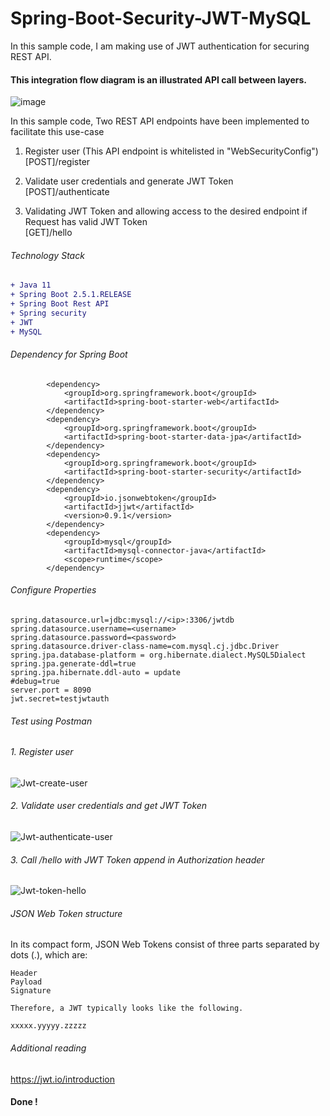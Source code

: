 # Spring-Boot-Security-JWT-MySQL

In this sample code, I am making use of JWT authentication for securing REST API.<br />

#### This integration flow diagram is an illustrated API call between layers.

![image](https://user-images.githubusercontent.com/67745525/147435733-fa0afdb4-56c7-4f20-9af5-b559f1dc298a.png)

In this sample code, Two REST API endpoints have been implemented to facilitate this use-case<br />

1. Register user (This API endpoint is whitelisted in "WebSecurityConfig")<br />
[POST]/register

2. Validate user credentials and generate JWT Token<br />
[POST]/authenticate

3. Validating JWT Token and allowing access to the desired endpoint if Request has valid JWT Token<br />
[GET]/hello

###### Technology Stack
```diff
+ Java 11
+ Spring Boot 2.5.1.RELEASE
+ Spring Boot Rest API
+ Spring security
+ JWT
+ MySQL
```
###### Dependency for Spring Boot 
```
		<dependency>
			<groupId>org.springframework.boot</groupId>
			<artifactId>spring-boot-starter-web</artifactId>
		</dependency>
		<dependency>
			<groupId>org.springframework.boot</groupId>
			<artifactId>spring-boot-starter-data-jpa</artifactId>
		</dependency>
		<dependency>
			<groupId>org.springframework.boot</groupId>
			<artifactId>spring-boot-starter-security</artifactId>
		</dependency>
		<dependency>
			<groupId>io.jsonwebtoken</groupId>
			<artifactId>jjwt</artifactId>
			<version>0.9.1</version>
		</dependency>
		<dependency>
			<groupId>mysql</groupId>
			<artifactId>mysql-connector-java</artifactId>
			<scope>runtime</scope>
		</dependency>
```
###### Configure Properties
```
spring.datasource.url=jdbc:mysql://<ip>:3306/jwtdb
spring.datasource.username=<username>
spring.datasource.password=<password>
spring.datasource.driver-class-name=com.mysql.cj.jdbc.Driver
spring.jpa.database-platform = org.hibernate.dialect.MySQL5Dialect
spring.jpa.generate-ddl=true
spring.jpa.hibernate.ddl-auto = update
#debug=true
server.port = 8090
jwt.secret=testjwtauth
```
###### Test using Postman
###### 1. Register user

![Jwt-create-user](https://user-images.githubusercontent.com/67745525/147435197-5a6fe7d3-636d-41b8-b97c-6eabfdee3524.png)

###### 2. Validate user credentials and get JWT Token<br />

![Jwt-authenticate-user](https://user-images.githubusercontent.com/67745525/147435241-e5462e46-ad0d-4474-af10-e0f547423b6e.png)

###### 3. Call /hello with JWT Token append in Authorization header<br />

![Jwt-token-hello](https://user-images.githubusercontent.com/67745525/147435332-734bb204-c298-4ef9-8ec9-f09fb5475891.png)

###### JSON Web Token structure
In its compact form, JSON Web Tokens consist of three parts separated by dots (.), which are:</br>
```
Header
Payload
Signature

Therefore, a JWT typically looks like the following.

xxxxx.yyyyy.zzzzz
```

###### Additional reading 

https://jwt.io/introduction
#### Done !


